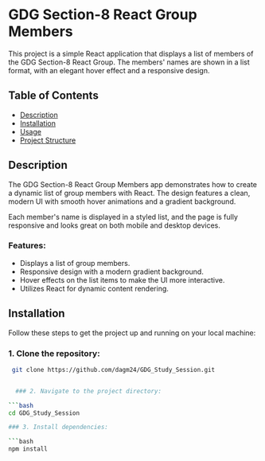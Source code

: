 # GDG Section-8 React Group Members

This project is a simple React application that displays a list of members of the GDG Section-8 React Group. The members' names are shown in a list format, with an elegant hover effect and a responsive design.

## Table of Contents
- [Description](#description)
- [Installation](#installation)
- [Usage](#usage)
- [Project Structure](#project-structure)

## Description

The GDG Section-8 React Group Members app demonstrates how to create a dynamic list of group members with React. The design features a clean, modern UI with smooth hover animations and a gradient background. 

Each member's name is displayed in a styled list, and the page is fully responsive and looks great on both mobile and desktop devices.

### Features:
- Displays a list of group members.
- Responsive design with a modern gradient background.
- Hover effects on the list items to make the UI more interactive.
- Utilizes React for dynamic content rendering.

## Installation

Follow these steps to get the project up and running on your local machine:

### 1. Clone the repository:

```bash
 git clone https://github.com/dagm24/GDG_Study_Session.git


  ### 2. Navigate to the project directory:

```bash
cd GDG_Study_Session

### 3. Install dependencies:

```bash
npm install





